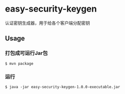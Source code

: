 # easy-security-keygen

认证密钥生成器，用于给各个客户端分配密钥


## Usage

### 打包成可运行Jar包

```
$ mvn package
```

### 运行

```
$ java -jar easy-security-keygen-1.0.0-executable.jar
```